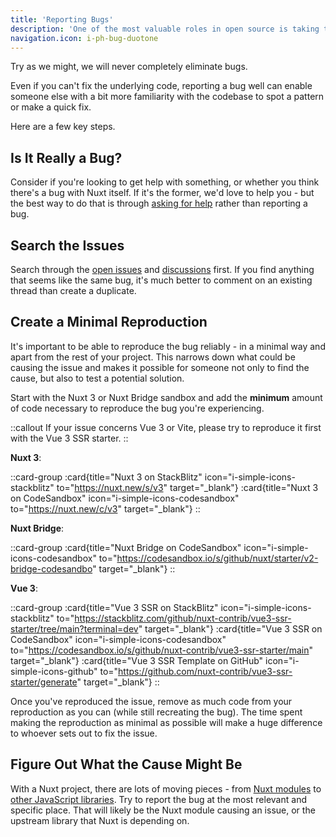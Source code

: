 ```yaml
---
title: 'Reporting Bugs'
description: 'One of the most valuable roles in open source is taking the time to report bugs helpfully.'
navigation.icon: i-ph-bug-duotone
---
```


Try as we might, we will never completely eliminate bugs.

Even if you can't fix the underlying code, reporting a bug well can enable someone else with a bit more familiarity with the codebase to spot a pattern or make a quick fix.

Here are a few key steps.

## Is It Really a Bug?

Consider if you're looking to get help with something, or whether you think there's a bug with Nuxt itself. If it's the former, we'd love to help you - but the best way to do that is through [asking for help](/docs/community/getting-help) rather than reporting a bug.

## Search the Issues

Search through the [open issues](https://github.com/nuxt/nuxt/issues) and [discussions](https://github.com/nuxt/nuxt/discussions) first. If you find anything that seems like the same bug, it's much better to comment on an existing thread than create a duplicate.

## Create a Minimal Reproduction

It's important to be able to reproduce the bug reliably - in a minimal way and apart from the rest of your project. This narrows down what could be causing the issue and makes it possible for someone not only to find the cause, but also to test a potential solution.

Start with the Nuxt 3 or Nuxt Bridge sandbox and add the **minimum** amount of code necessary to reproduce the bug you're experiencing.

::callout
If your issue concerns Vue 3 or Vite, please try to reproduce it first with the Vue 3 SSR starter.
::

**Nuxt 3**:

::card-group
  :card{title="Nuxt 3 on StackBlitz" icon="i-simple-icons-stackblitz" to="https://nuxt.new/s/v3" target="_blank"}
  :card{title="Nuxt 3 on CodeSandbox" icon="i-simple-icons-codesandbox" to="https://nuxt.new/c/v3" target="_blank"}
::

**Nuxt Bridge**:

::card-group
  :card{title="Nuxt Bridge on CodeSandbox" icon="i-simple-icons-codesandbox" to="https://codesandbox.io/s/github/nuxt/starter/v2-bridge-codesandbo" target="_blank"}
::

**Vue 3**:

::card-group
  :card{title="Vue 3 SSR on StackBlitz" icon="i-simple-icons-stackblitz" to="https://stackblitz.com/github/nuxt-contrib/vue3-ssr-starter/tree/main?terminal=dev" target="_blank"}
  :card{title="Vue 3 SSR on CodeSandbox" icon="i-simple-icons-codesandbox" to="https://codesandbox.io/s/github/nuxt-contrib/vue3-ssr-starter/main" target="_blank"}
  :card{title="Vue 3 SSR Template on GitHub" icon="i-simple-icons-github" to="https://github.com/nuxt-contrib/vue3-ssr-starter/generate" target="_blank"}
::

Once you've reproduced the issue, remove as much code from your reproduction as you can (while still recreating the bug). The time spent making the reproduction as minimal as possible will make a huge difference to whoever sets out to fix the issue.

## Figure Out What the Cause Might Be

With a Nuxt project, there are lots of moving pieces - from [Nuxt modules](https://nuxt.com/modules) to [other JavaScript libraries](https://www.npmjs.com/). Try to report the bug at the most relevant and specific place. That will likely be the Nuxt module causing an issue, or the upstream library that Nuxt is depending on.
